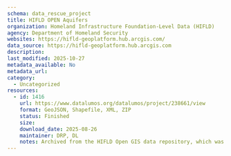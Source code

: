 ```yaml
---
schema: data_rescue_project 
title: HIFLD OPEN Aquifers
organization: Homeland Infrastructure Foundation-Level Data (HIFLD)
agency: Department of Homeland Security
websites: https://hifld-geoplatform.hub.arcgis.com/
data_source: https://hifld-geoplatform.hub.arcgis.com
description: 
last_modified: 2025-10-27
metadata_available: No
metadata_url: 
category:
  - Uncategorized 
resources:
  - id: 1416
    url: https://www.datalumos.org/datalumos/project/238661/view
    format: GeoJSON, Shapefile, XML, ZIP
    status: Finished
    size: 
    download_date: 2025-08-26
    maintainer: DRP, DL
    notes: Archived from the HIFLD Open GIS data repository, which was deactivated on August 26, 2025.
---
```

